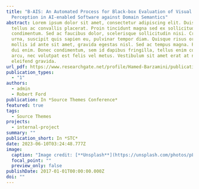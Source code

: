 ```yaml
---
title: "B-AIS: An Automated Process for Black-box Evaluation of Visual
  Perception in AI-enabled Software against Domain Semantics"
abstract: Lorem ipsum dolor sit amet, consectetur adipiscing elit. Duis posuere
  tellus ac convallis placerat. Proin tincidunt magna sed ex sollicitudin
  condimentum. Sed ac faucibus dolor, scelerisque sollicitudin nisi. Cras purus
  urna, suscipit quis sapien eu, pulvinar tempor diam. Quisque risus orci,
  mollis id ante sit amet, gravida egestas nisl. Sed ac tempus magna. Proin in
  dui enim. Donec condimentum, sem id dapibus fringilla, tellus enim condimentum
  arcu, nec volutpat est felis vel metus. Vestibulum sit amet erat at nulla
  eleifend gravida.
url_pdf: https://www.researchgate.net/profile/Hamed-Barzamini/publication/366907072_B-AIS_An_Automated_Process_for_Black-box_Evaluation_of_Visual_Perception_in_AI-enabled_Software_against_Domain_Semantics/links/63d5f07dc97bd76a8243c0a0/B-AIS-An-Automated-Process-for-Black-box-Evaluation-of-Visual-Perception-in-AI-enabled-Software-against-Domain-Semantics.pdf
publication_types:
  - "1"
authors:
  - admin
  - Robert Ford
publication: In *Source Themes Conference*
featured: true
tags:
  - Source Themes
projects:
  - internal-project
summary: ""
publication_short: In *STC*
date: 2023-06-10T03:24:48.777Z
image:
  caption: "Image credit: [**Unsplash**](https://unsplash.com/photos/pLCdAaMFLTE)"
  focal_point: ""
  preview_only: false
publishDate: 2017-01-01T00:00:00.000Z
doi: ""
---
```

